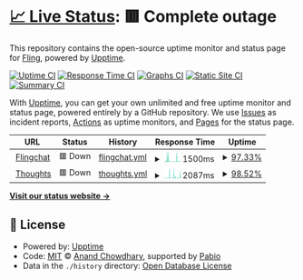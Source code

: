 # [📈 Live Status](https://FlingisenFlong.github.io/flingchat-uptime): <!--live status--> **🟥 Complete outage**

This repository contains the open-source uptime monitor and status page for [Fling](https://FlingisenFlong.github.io/flingchat-uptime), powered by [Upptime](https://github.com/upptime/upptime).

[![Uptime CI](https://github.com/FlingisenFlong/flingchat-uptime/workflows/Uptime%20CI/badge.svg)](https://github.com/FlingisenFlong/flingchat-uptime/actions?query=workflow%3A%22Uptime+CI%22)
[![Response Time CI](https://github.com/FlingisenFlong/flingchat-uptime/workflows/Response%20Time%20CI/badge.svg)](https://github.com/FlingisenFlong/flingchat-uptime/actions?query=workflow%3A%22Response+Time+CI%22)
[![Graphs CI](https://github.com/FlingisenFlong/flingchat-uptime/workflows/Graphs%20CI/badge.svg)](https://github.com/FlingisenFlong/flingchat-uptime/actions?query=workflow%3A%22Graphs+CI%22)
[![Static Site CI](https://github.com/FlingisenFlong/flingchat-uptime/workflows/Static%20Site%20CI/badge.svg)](https://github.com/FlingisenFlong/flingchat-uptime/actions?query=workflow%3A%22Static+Site+CI%22)
[![Summary CI](https://github.com/FlingisenFlong/flingchat-uptime/workflows/Summary%20CI/badge.svg)](https://github.com/FlingisenFlong/flingchat-uptime/actions?query=workflow%3A%22Summary+CI%22)

With [Upptime](https://upptime.js.org), you can get your own unlimited and free uptime monitor and status page, powered entirely by a GitHub repository. We use [Issues](https://github.com/FlingisenFlong/flingchat-uptime/issues) as incident reports, [Actions](https://github.com/FlingisenFlong/flingchat-uptime/actions) as uptime monitors, and [Pages](https://FlingisenFlong.github.io/flingchat-uptime) for the status page.

<!--start: status pages-->
<!-- This summary is generated by Upptime (https://github.com/upptime/upptime) -->
<!-- Do not edit this manually, your changes will be overwritten -->
<!-- prettier-ignore -->
| URL | Status | History | Response Time | Uptime |
| --- | ------ | ------- | ------------- | ------ |
| <img alt="" src="https://icons.duckduckgo.com/ip3/chat.glowberry.xyz.ico" height="13"> [Flingchat](https://chat.glowberry.xyz) | 🟥 Down | [flingchat.yml](https://github.com/FlingisenFlong/flingchat-uptime/commits/HEAD/history/flingchat.yml) | <details><summary><img alt="Response time graph" src="./graphs/flingchat/response-time-week.png" height="20"> 1500ms</summary><br><a href="https://FlingisenFlong.github.io/flingchat-uptime/history/flingchat"><img alt="Response time 1336" src="https://img.shields.io/endpoint?url=https%3A%2F%2Fraw.githubusercontent.com%2FFlingisenFlong%2Fflingchat-uptime%2FHEAD%2Fapi%2Fflingchat%2Fresponse-time.json"></a><br><a href="https://FlingisenFlong.github.io/flingchat-uptime/history/flingchat"><img alt="24-hour response time 372" src="https://img.shields.io/endpoint?url=https%3A%2F%2Fraw.githubusercontent.com%2FFlingisenFlong%2Fflingchat-uptime%2FHEAD%2Fapi%2Fflingchat%2Fresponse-time-day.json"></a><br><a href="https://FlingisenFlong.github.io/flingchat-uptime/history/flingchat"><img alt="7-day response time 1500" src="https://img.shields.io/endpoint?url=https%3A%2F%2Fraw.githubusercontent.com%2FFlingisenFlong%2Fflingchat-uptime%2FHEAD%2Fapi%2Fflingchat%2Fresponse-time-week.json"></a><br><a href="https://FlingisenFlong.github.io/flingchat-uptime/history/flingchat"><img alt="30-day response time 1336" src="https://img.shields.io/endpoint?url=https%3A%2F%2Fraw.githubusercontent.com%2FFlingisenFlong%2Fflingchat-uptime%2FHEAD%2Fapi%2Fflingchat%2Fresponse-time-month.json"></a><br><a href="https://FlingisenFlong.github.io/flingchat-uptime/history/flingchat"><img alt="1-year response time 1336" src="https://img.shields.io/endpoint?url=https%3A%2F%2Fraw.githubusercontent.com%2FFlingisenFlong%2Fflingchat-uptime%2FHEAD%2Fapi%2Fflingchat%2Fresponse-time-year.json"></a></details> | <details><summary><a href="https://FlingisenFlong.github.io/flingchat-uptime/history/flingchat">97.33%</a></summary><a href="https://FlingisenFlong.github.io/flingchat-uptime/history/flingchat"><img alt="All-time uptime 98.09%" src="https://img.shields.io/endpoint?url=https%3A%2F%2Fraw.githubusercontent.com%2FFlingisenFlong%2Fflingchat-uptime%2FHEAD%2Fapi%2Fflingchat%2Fuptime.json"></a><br><a href="https://FlingisenFlong.github.io/flingchat-uptime/history/flingchat"><img alt="24-hour uptime 98.83%" src="https://img.shields.io/endpoint?url=https%3A%2F%2Fraw.githubusercontent.com%2FFlingisenFlong%2Fflingchat-uptime%2FHEAD%2Fapi%2Fflingchat%2Fuptime-day.json"></a><br><a href="https://FlingisenFlong.github.io/flingchat-uptime/history/flingchat"><img alt="7-day uptime 97.33%" src="https://img.shields.io/endpoint?url=https%3A%2F%2Fraw.githubusercontent.com%2FFlingisenFlong%2Fflingchat-uptime%2FHEAD%2Fapi%2Fflingchat%2Fuptime-week.json"></a><br><a href="https://FlingisenFlong.github.io/flingchat-uptime/history/flingchat"><img alt="30-day uptime 98.09%" src="https://img.shields.io/endpoint?url=https%3A%2F%2Fraw.githubusercontent.com%2FFlingisenFlong%2Fflingchat-uptime%2FHEAD%2Fapi%2Fflingchat%2Fuptime-month.json"></a><br><a href="https://FlingisenFlong.github.io/flingchat-uptime/history/flingchat"><img alt="1-year uptime 98.09%" src="https://img.shields.io/endpoint?url=https%3A%2F%2Fraw.githubusercontent.com%2FFlingisenFlong%2Fflingchat-uptime%2FHEAD%2Fapi%2Fflingchat%2Fuptime-year.json"></a></details>
| <img alt="" src="https://icons.duckduckgo.com/ip3/thoughts.glowberry.xyz.ico" height="13"> [Thoughts](https://thoughts.glowberry.xyz) | 🟥 Down | [thoughts.yml](https://github.com/FlingisenFlong/flingchat-uptime/commits/HEAD/history/thoughts.yml) | <details><summary><img alt="Response time graph" src="./graphs/thoughts/response-time-week.png" height="20"> 2087ms</summary><br><a href="https://FlingisenFlong.github.io/flingchat-uptime/history/thoughts"><img alt="Response time 1639" src="https://img.shields.io/endpoint?url=https%3A%2F%2Fraw.githubusercontent.com%2FFlingisenFlong%2Fflingchat-uptime%2FHEAD%2Fapi%2Fthoughts%2Fresponse-time.json"></a><br><a href="https://FlingisenFlong.github.io/flingchat-uptime/history/thoughts"><img alt="24-hour response time 5612" src="https://img.shields.io/endpoint?url=https%3A%2F%2Fraw.githubusercontent.com%2FFlingisenFlong%2Fflingchat-uptime%2FHEAD%2Fapi%2Fthoughts%2Fresponse-time-day.json"></a><br><a href="https://FlingisenFlong.github.io/flingchat-uptime/history/thoughts"><img alt="7-day response time 2087" src="https://img.shields.io/endpoint?url=https%3A%2F%2Fraw.githubusercontent.com%2FFlingisenFlong%2Fflingchat-uptime%2FHEAD%2Fapi%2Fthoughts%2Fresponse-time-week.json"></a><br><a href="https://FlingisenFlong.github.io/flingchat-uptime/history/thoughts"><img alt="30-day response time 1639" src="https://img.shields.io/endpoint?url=https%3A%2F%2Fraw.githubusercontent.com%2FFlingisenFlong%2Fflingchat-uptime%2FHEAD%2Fapi%2Fthoughts%2Fresponse-time-month.json"></a><br><a href="https://FlingisenFlong.github.io/flingchat-uptime/history/thoughts"><img alt="1-year response time 1639" src="https://img.shields.io/endpoint?url=https%3A%2F%2Fraw.githubusercontent.com%2FFlingisenFlong%2Fflingchat-uptime%2FHEAD%2Fapi%2Fthoughts%2Fresponse-time-year.json"></a></details> | <details><summary><a href="https://FlingisenFlong.github.io/flingchat-uptime/history/thoughts">98.52%</a></summary><a href="https://FlingisenFlong.github.io/flingchat-uptime/history/thoughts"><img alt="All-time uptime 98.34%" src="https://img.shields.io/endpoint?url=https%3A%2F%2Fraw.githubusercontent.com%2FFlingisenFlong%2Fflingchat-uptime%2FHEAD%2Fapi%2Fthoughts%2Fuptime.json"></a><br><a href="https://FlingisenFlong.github.io/flingchat-uptime/history/thoughts"><img alt="24-hour uptime 97.95%" src="https://img.shields.io/endpoint?url=https%3A%2F%2Fraw.githubusercontent.com%2FFlingisenFlong%2Fflingchat-uptime%2FHEAD%2Fapi%2Fthoughts%2Fuptime-day.json"></a><br><a href="https://FlingisenFlong.github.io/flingchat-uptime/history/thoughts"><img alt="7-day uptime 98.52%" src="https://img.shields.io/endpoint?url=https%3A%2F%2Fraw.githubusercontent.com%2FFlingisenFlong%2Fflingchat-uptime%2FHEAD%2Fapi%2Fthoughts%2Fuptime-week.json"></a><br><a href="https://FlingisenFlong.github.io/flingchat-uptime/history/thoughts"><img alt="30-day uptime 98.34%" src="https://img.shields.io/endpoint?url=https%3A%2F%2Fraw.githubusercontent.com%2FFlingisenFlong%2Fflingchat-uptime%2FHEAD%2Fapi%2Fthoughts%2Fuptime-month.json"></a><br><a href="https://FlingisenFlong.github.io/flingchat-uptime/history/thoughts"><img alt="1-year uptime 98.34%" src="https://img.shields.io/endpoint?url=https%3A%2F%2Fraw.githubusercontent.com%2FFlingisenFlong%2Fflingchat-uptime%2FHEAD%2Fapi%2Fthoughts%2Fuptime-year.json"></a></details>

<!--end: status pages-->

[**Visit our status website →**](https://FlingisenFlong.github.io/flingchat-uptime)

## 📄 License

- Powered by: [Upptime](https://github.com/upptime/upptime)
- Code: [MIT](./LICENSE) © [Anand Chowdhary](https://anandchowdhary.com), supported by [Pabio](https://pabio.com)
- Data in the `./history` directory: [Open Database License](https://opendatacommons.org/licenses/odbl/1-0/)
